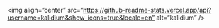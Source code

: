 <img align=“center” src=“https://github-readme-stats.vercel.app/api?username=kalidium&show_icons=true&locale=en” alt=“kalidium” />